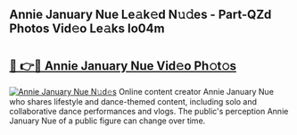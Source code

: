 ## Annie January Nue Le𝚊k𝚎d N𝚞𝚍es - Part-QZd Photos Vid𝚎o Le𝚊ks Io04m

# <h2><a href="http://fb465x.evod.top/?m=Annie+January+Nue">🔗 👉🔴 Annie January Nue Vid𝚎o Ph𝚘t𝚘s</a></h2>

[![Annie January Nue N𝚞d𝚎s](https://i.imgur.com/8V9OHl7.gif)](http://fb465x.evod.top/?m=Annie+January+Nue)
Online content creator Annie January Nue who shares lifestyle and dance-themed content, including solo and collaborative dance performances and vlogs. The public's perception Annie January Nue of a public figure can change over time. 
